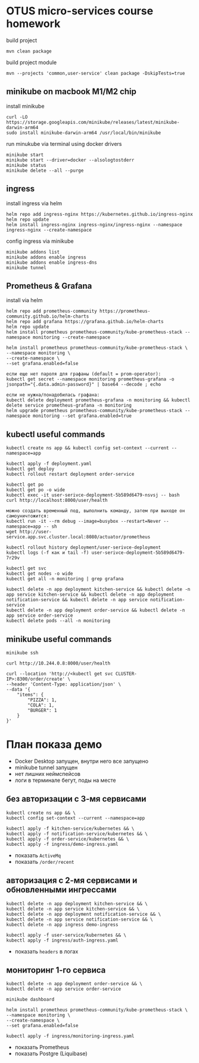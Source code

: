 # OTUS micro-services course homework

build project
````
mvn clean package
````

build project module
````
mvn --projects 'common,user-service' clean package -DskipTests=true
````

## minikube on macbook M1/M2 chip

install minikube
````
curl -LO https://storage.googleapis.com/minikube/releases/latest/minikube-darwin-arm64
sudo install minikube-darwin-arm64 /usr/local/bin/minikube
````

run minukube via terminal using docker drivers
````
minikube start
minikube start --driver=docker --alsologtostderr
minikube status
minikube delete --all --purge
````

## ingress

install ingress via helm
````
helm repo add ingress-nginx https://kubernetes.github.io/ingress-nginx
helm repo update
helm install ingress-nginx ingress-nginx/ingress-nginx --namespace ingress-nginx --create-namespace
````

config ingress via minikube
````
minikube addons list
minikube addons enable ingress
minikube addons enable ingress-dns
minikube tunnel
````

## Prometheus & Grafana

install via helm
````
helm repo add prometheus-community https://prometheus-community.github.io/helm-charts
helm repo add grafana https://grafana.github.io/helm-charts
helm repo update
helm install prometheus prometheus-community/kube-prometheus-stack --namespace monitoring --create-namespace

helm install prometheus prometheus-community/kube-prometheus-stack \
--namespace monitoring \
--create-namespace \
--set grafana.enabled=false

если еще нет пароля для графаны (default = prom-operator):
kubectl get secret --namespace monitoring prometheus-grafana -o jsonpath="{.data.admin-password}" | base64 --decode ; echo

если не нужна/понадобилась графана:
kubectl delete deployment prometheus-grafana -n monitoring && kubectl delete service prometheus-grafana -n monitoring
helm upgrade prometheus prometheus-community/kube-prometheus-stack --namespace monitoring --set grafana.enabled=true
````

## kubectl useful commands

````
kubectl create ns app && kubectl config set-context --current --namespace=app

kubectl apply -f deployment.yaml
kubectl get deploy
kubectl rollout restart deployment order-service

kubectl get po
kubectl get po -o wide
kubectl exec -it user-serivce-deployment-5b589d6479-nsvsj -- bash
curl http://localhost:8000/user/health

можно создать временный под, выполнить команду, затем при выходе он самоуничтожится:
kubectl run -it --rm debug --image=busybox --restart=Never --namespace=app -- sh
wget http://user-service.app.svc.cluster.local:8080/actuator/prometheus

kubectl rollout history deployment/user-serivce-deployment
kubectl logs (-f как и tail -f) user-serivce-deployment-5b589d6479-7r29v

kubectl get svc
kubectl get nodes -o wide
kubectl get all -n monitoring | grep grafana

kubectl delete -n app deployment kitchen-service && kubectl delete -n app service kitchen-service && kubectl delete -n app deployment notification-service && kubectl delete -n app service notification-service
kubectl delete -n app deployment order-service && kubectl delete -n app service order-service
kubectl delete pods --all -n monitoring
````

## minikube useful commands

````
minikube ssh

curl http://10.244.0.8:8000/user/health

curl --location 'http://<kubectl get svc CLUSTER-IP>:8300/order/create' \
--header 'Content-Type: application/json' \
--data '{
    "items": {
        "PIZZA": 1,
        "COLA": 1,
        "BURGER": 1
    }
}'

````

# План показа демо

 - Docker Desktop запущен, внутри него все запущено
 - minikube tunnel запущен
 - нет лишних неймспейсов
 - логи в терминале бегут, поды на месте

## без авторизации с 3-мя сервисами
````
kubectl create ns app && \
kubectl config set-context --current --namespace=app

kubectl apply -f kitchen-service/kubernetes && \
kubectl apply -f notification-service/kubernetes && \
kubectl apply -f order-service/kubernetes && \
kubectl apply -f ingress/demo-ingress.yaml
````
 - показать `ActiveMq`
 - показать `/order/recent`

## авторизация с 2-мя сервисами и обновленными ингрессами
````
kubectl delete -n app deployment kitchen-service && \
kubectl delete -n app service kitchen-service && \
kubectl delete -n app deployment notification-service && \
kubectl delete -n app service notification-service && \
kubectl delete -n app ingress demo-ingress

kubectl apply -f user-service/kubernetes && \
kubectl apply -f ingress/auth-ingress.yaml
````
 - показать `headers` в логах

## мониторинг 1-го сервиса
````
kubectl delete -n app deployment order-service && \
kubectl delete -n app service order-service

minikube dashboard

helm install prometheus prometheus-community/kube-prometheus-stack \
--namespace monitoring \
--create-namespace \
--set grafana.enabled=false

kubectl apply -f ingress/monitoring-ingress.yaml
````
 - показать Prometheus
 - показать Postgre (Liquibase)